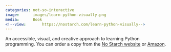 ```yaml
---
categories: not-so-interactive
image:      images/learn-python-visually.png
media:      Book
<!--view:       https://nostarch.com/learn-python-visually-->
---
```

An accessible, visual, and creative approach to learning Python programming. You can order a copy from the [No Starch website](https://nostarch.com/Learn-Python-Visually) or [Amazon](https://www.amazon.com/Learn-Python-Visually-Tristan-Bunn/dp/1718500963). 


